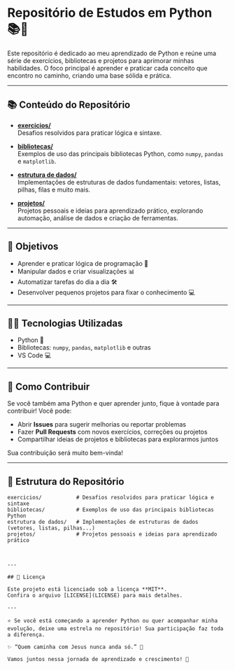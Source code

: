 # Repositório de Estudos em Python 📚🐍

Este repositório é dedicado ao meu aprendizado de Python e reúne uma série de exercícios, bibliotecas e projetos para aprimorar minhas habilidades. O foco principal é aprender e praticar cada conceito que encontro no caminho, criando uma base sólida e prática.

---

## 📚 Conteúdo do Repositório

- **[exercicios/](exercicios/)**  
  Desafios resolvidos para praticar lógica e sintaxe.

- **[bibliotecas/](bibliotecas/)**  
  Exemplos de uso das principais bibliotecas Python, como `numpy`, `pandas` e `matplotlib`.

- **[estrutura de dados/](https://github.com/karlakryz-codes/Aprendendo_Python/tree/main/estrutura%20de%20dados)**  
  Implementações de estruturas de dados fundamentais: vetores, listas, pilhas, filas e muito mais.

- **[projetos/](projetos/)**  
  Projetos pessoais e ideias para aprendizado prático, explorando automação, análise de dados e criação de ferramentas.

---

## 🚀 Objetivos

- Aprender e praticar lógica de programação 🤖  
- Manipular dados e criar visualizações 📊  
- Automatizar tarefas do dia a dia 🛠  
- Desenvolver pequenos projetos para fixar o conhecimento 💻  

---

## 🧑‍💻 Tecnologias Utilizadas

- Python 🐍  
- Bibliotecas: `numpy`, `pandas`, `matplotlib` e outras  
- VS Code 💻  

---

## 📝 Como Contribuir

Se você também ama Python e quer aprender junto, fique à vontade para contribuir! Você pode:

- Abrir **Issues** para sugerir melhorias ou reportar problemas  
- Fazer **Pull Requests** com novos exercícios, correções ou projetos  
- Compartilhar ideias de projetos e bibliotecas para explorarmos juntos  

Sua contribuição será muito bem-vinda!

---

## 📂 Estrutura do Repositório

```plaintext
exercicios/           # Desafios resolvidos para praticar lógica e sintaxe  
bibliotecas/          # Exemplos de uso das principais bibliotecas Python  
estrutura de dados/   # Implementações de estruturas de dados (vetores, listas, pilhas...)  
projetos/             # Projetos pessoais e ideias para aprendizado prático  



---

## 📜 Licença

Este projeto está licenciado sob a licença **MIT**.  
Confira o arquivo [LICENSE](LICENSE) para mais detalhes.

---

⭐ Se você está começando a aprender Python ou quer acompanhar minha evolução, deixe uma estrela no repositório! Sua participação faz toda a diferença.

✨ “Quem caminha com Jesus nunca anda só.” 🙏

Vamos juntos nessa jornada de aprendizado e crescimento! 🚀








